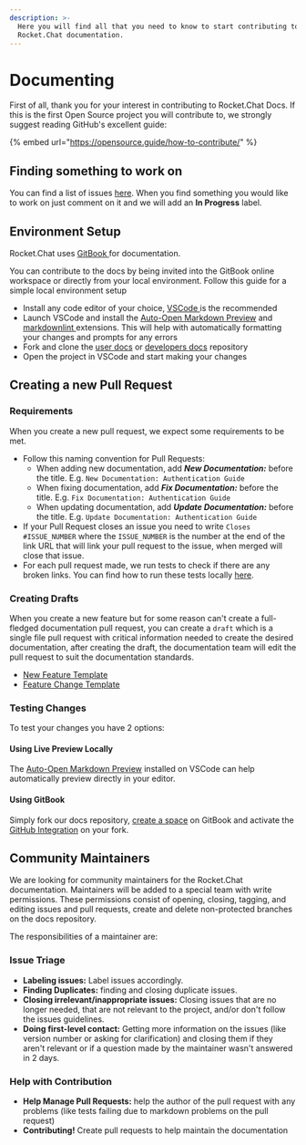 ```yaml
---
description: >-
  Here you will find all that you need to know to start contributing to
  Rocket.Chat documentation.
---
```


# Documenting

First of all, thank you for your interest in contributing to Rocket.Chat Docs. If this is the first Open Source project you will contribute to, we strongly suggest reading GitHub's excellent guide:

{% embed url="https://opensource.guide/how-to-contribute/" %}

## Finding something to work on

You can find a list of issues [here](https://github.com/RocketChat/Rocket.Chat.Docs/issues). When you find something you would like to work on just comment on it and we will add an **In Progress** label.

## Environment Setup

Rocket.Chat uses [GitBook ](https://www.gitbook.com/)for documentation.

You can contribute to the docs by being invited into the GitBook online workspace or directly from your local environment. Follow this guide for a simple local environment setup

* Install any code editor of your choice, [VSCode ](https://code.visualstudio.com/)is the recommended
* Launch VSCode and install the [Auto-Open Markdown Preview](https://marketplace.visualstudio.com/items?itemName=hnw.vscode-auto-open-markdown-preview) and [markdownlint ](https://marketplace.visualstudio.com/items?itemName=DavidAnson.vscode-markdownlint)extensions. This will help with automatically formatting your changes and prompts for any errors
* Fork and clone the [user docs](https://github.com/RocketChat/docs) or [developers docs](https://github.com/RocketChat/developer-docs) repository
* Open the project in VSCode and start making your changes

## Creating a new Pull Request

### Requirements

When you create a new pull request, we expect some requirements to be met.

* Follow this naming convention for Pull Requests:
  * When adding new documentation, add _**New Documentation:**_ before the title. E.g. `New Documentation: Authentication Guide`
  * When fixing documentation, add _**Fix Documentation:**_ before the title. E.g. `Fix Documentation: Authentication Guide`
  * When updating documentation, add _**Update Documentation:**_ before the title. E.g. `Update Documentation: Authentication Guide`
* If your Pull Request closes an issue you need to write `Closes #ISSUE_NUMBER` where the `ISSUE_NUMBER` is the number at the end of the link URL that will link your pull request to the issue, when merged will close that issue.
* For each pull request made, we run tests to check if there are any broken links. You can find how to run these tests locally [here](https://docs.rocket.chat/developer-guides/testing/#testing).

### Creating Drafts

When you create a new feature but for some reason can't create a full-fledged documentation pull request, you can create a `draft` which is a single file pull request with critical information needed to create the desired documentation, after creating the draft, the documentation team will edit the pull request to suit the documentation standards.

* [New Feature Template](new-feature-draft.md)
* [Feature Change Template](feature-change-draft.md)

### Testing Changes

To test your changes you have 2 options:

#### Using Live Preview Locally

The [Auto-Open Markdown Preview](https://marketplace.visualstudio.com/items?itemName=hnw.vscode-auto-open-markdown-preview) installed on VSCode can help automatically preview directly in your editor.

#### Using GitBook

Simply fork our docs repository, [create a space](https://docs.gitbook.com/getting-started/quick-start) on GitBook and activate the [GitHub Integration](https://docs.gitbook.com/integrations/git-sync) on your fork.

## Community Maintainers

We are looking for community maintainers for the Rocket.Chat documentation. Maintainers will be added to a special team with write permissions. These permissions consist of opening, closing, tagging, and editing issues and pull requests, create and delete non-protected branches on the docs repository.

The responsibilities of a maintainer are:

### Issue Triage

* **Labeling issues:** Label issues accordingly.
* **Finding Duplicates:** finding and closing duplicate issues.
* **Closing irrelevant/inappropriate issues:** Closing issues that are no longer needed, that are not relevant to the project, and/or don't follow the issues guidelines.
* **Doing first-level contact:** Getting more information on the issues (like version number or asking for clarification) and closing them if they aren't relevant or if a question made by the maintainer wasn't answered in 2 days.

### Help with Contribution

* **Help Manage Pull Requests:** help the author of the pull request with any problems (like tests failing due to markdown problems on the pull request)
* **Contributing!** Create pull requests to help maintain the documentation
